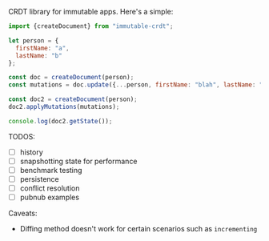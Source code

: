 CRDT library for immutable apps. Here's a simple:

```javascript
import {createDocument} from "immutable-crdt";

let person = {
  firstName: "a",
  lastName: "b"
};

const doc = createDocument(person);
const mutations = doc.update({...person, firstName: "blah", lastName: "blah"});

const doc2 = createDocument(person);
doc2.applyMutations(mutations);

console.log(doc2.getState());
```


TODOS:

- [ ] history
- [ ] snapshotting state for performance
- [ ] benchmark testing
- [ ] persistence
- [ ] conflict resolution
- [ ] pubnub examples

Caveats:

- Diffing method doesn't work for certain scenarios such as `incrementing`